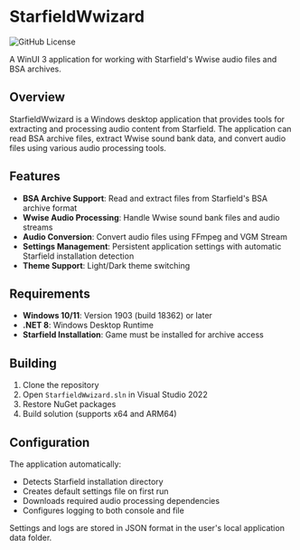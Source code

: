 # StarfieldWwizard
![GitHub License](https://img.shields.io/github/license/yak3d/starfield-wwizard)

A WinUI 3 application for working with Starfield's Wwise audio files and BSA archives.

## Overview

StarfieldWwizard is a Windows desktop application that provides tools for extracting and processing audio content from Starfield. The application can read BSA archive files, extract Wwise sound bank data, and convert audio files using various audio processing tools.

## Features

- **BSA Archive Support**: Read and extract files from Starfield's BSA archive format
- **Wwise Audio Processing**: Handle Wwise sound bank files and audio streams
- **Audio Conversion**: Convert audio files using FFmpeg and VGM Stream
- **Settings Management**: Persistent application settings with automatic Starfield installation detection
- **Theme Support**: Light/Dark theme switching

## Requirements

- **Windows 10/11**: Version 1903 (build 18362) or later
- **.NET 8**: Windows Desktop Runtime
- **Starfield Installation**: Game must be installed for archive access

## Building

1. Clone the repository
2. Open `StarfieldWwizard.sln` in Visual Studio 2022
3. Restore NuGet packages
4. Build solution (supports x64 and ARM64)

## Configuration

The application automatically:
- Detects Starfield installation directory
- Creates default settings file on first run
- Downloads required audio processing dependencies
- Configures logging to both console and file

Settings and logs are stored in JSON format in the user's local application data folder.
